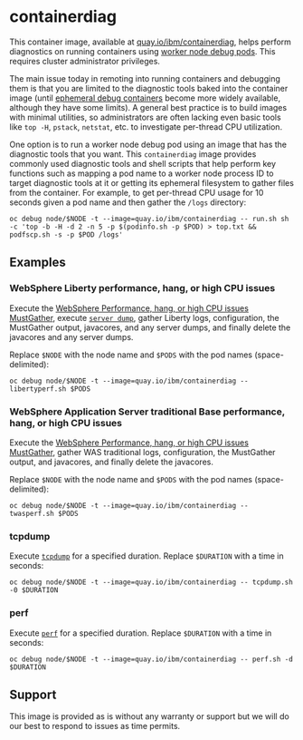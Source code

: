 # containerdiag

This container image, available at [quay.io/ibm/containerdiag](https://quay.io/repository/ibm/containerdiag?tab=tags), helps perform diagnostics on running containers using [worker node debug pods](https://kubernetes.io/docs/tasks/debug/debug-application/debug-running-pod/#node-shell-session). This requires cluster administrator privileges.

The main issue today in remoting into running containers and debugging them is that you are limited to the diagnostic tools baked into the container image (until [ephemeral debug containers](https://kubernetes.io/docs/tasks/debug/debug-application/debug-running-pod/#ephemeral-container) become more widely available, although they have some limits). A general best practice is to build images with minimal utilities, so administrators are often lacking even basic tools like `top -H`, `pstack`, `netstat`, etc. to investigate per-thread CPU utilization.

One option is to run a worker node debug pod using an image that has the diagnostic tools that you want. This `containerdiag` image provides commonly used diagnostic tools and shell scripts that help perform key functions such as mapping a pod name to a worker node process ID to target diagnostic tools at it or getting its ephemeral filesystem to gather files from the container. For example, to get per-thread CPU usage for 10 seconds given a pod name and then gather the `/logs` directory:

`oc debug node/$NODE -t --image=quay.io/ibm/containerdiag -- run.sh sh -c 'top -b -H -d 2 -n 5 -p $(podinfo.sh -p $POD) > top.txt && podfscp.sh -s -p $POD /logs'`

## Examples

### WebSphere Liberty performance, hang, or high CPU issues

Execute the [WebSphere Performance, hang, or high CPU issues MustGather](https://www.ibm.com/support/pages/mustgather-performance-hang-or-high-cpu-issues-websphere-application-server-linux), execute [`server dump`](https://www.ibm.com/docs/en/was-liberty/core?topic=line-generating-liberty-server-dump-from-command), gather Liberty logs, configuration, the MustGather output, javacores, and any server dumps, and finally delete the javacores and any server dumps.

Replace `$NODE` with the node name and `$PODS` with the pod names (space-delimited):

```
oc debug node/$NODE -t --image=quay.io/ibm/containerdiag -- libertyperf.sh $PODS
```

### WebSphere Application Server traditional Base performance, hang, or high CPU issues

Execute the [WebSphere Performance, hang, or high CPU issues MustGather](https://www.ibm.com/support/pages/mustgather-performance-hang-or-high-cpu-issues-websphere-application-server-linux), gather WAS traditional logs, configuration, the MustGather output, and javacores, and finally delete the javacores.

Replace `$NODE` with the node name and `$PODS` with the pod names (space-delimited):

```
oc debug node/$NODE -t --image=quay.io/ibm/containerdiag -- twasperf.sh $PODS
```

### tcpdump

Execute [`tcpdump`](https://www.kernel.org/doc/man-pages/online/pages/man1/tcpdump.1.html) for a specified duration. Replace `$DURATION` with a time in seconds:

```
oc debug node/$NODE -t --image=quay.io/ibm/containerdiag -- tcpdump.sh -0 $DURATION
```

### perf

Execute [`perf`](https://www.kernel.org/doc/man-pages/online/pages/man1/perf.1.html) for a specified duration. Replace `$DURATION` with a time in seconds:

```
oc debug node/$NODE -t --image=quay.io/ibm/containerdiag -- perf.sh -d $DURATION
```

## Support

This image is provided as is without any warranty or support but we will do our best to respond to issues as time permits.
